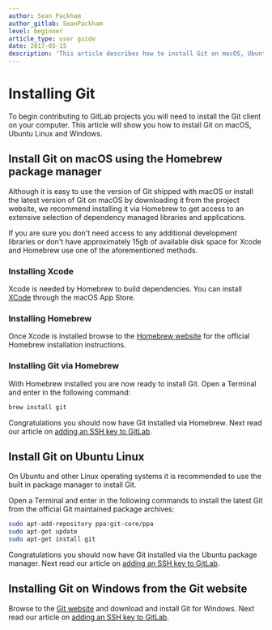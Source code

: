 ```yaml
---
author: Sean Packham
author_gitlab: SeanPackham
level: beginner
article_type: user guide
date: 2017-05-15
description: 'This article describes how to install Git on macOS, Ubuntu Linux and Windows.'
---
```


# Installing Git

To begin contributing to GitLab projects
you will need to install the Git client on your computer.
This article will show you how to install Git on macOS, Ubuntu Linux and Windows.

## Install Git on macOS using the Homebrew package manager

Although it is easy to use the version of Git shipped with macOS
or install the latest version of Git on macOS by downloading it from the project website,
we recommend installing it via Homebrew to get access to
an extensive selection of dependency managed libraries and applications.

If you are sure you don't need access to any additional development libraries
or don't have approximately 15gb of available disk space for Xcode and Homebrew
use one of the aforementioned methods.

### Installing Xcode

Xcode is needed by Homebrew to build dependencies.
You can install [XCode](https://developer.apple.com/xcode/)
through the macOS App Store.

### Installing Homebrew

Once Xcode is installed browse to the [Homebrew website](http://brew.sh/index.html)
for the official Homebrew installation instructions.

### Installing Git via Homebrew

With Homebrew installed you are now ready to install Git.
Open a Terminal and enter in the following command:

```bash
brew install git
```

Congratulations you should now have Git installed via Homebrew.
Next read our article on [adding an SSH key to GitLab](../../../ssh/README.md).

## Install Git on Ubuntu Linux

On Ubuntu and other Linux operating systems
it is recommended to use the built in package manager to install Git.

Open a Terminal and enter in the following commands
to install the latest Git from the official Git maintained package archives:

```bash
sudo apt-add-repository ppa:git-core/ppa
sudo apt-get update
sudo apt-get install git
```

Congratulations you should now have Git installed via the Ubuntu package manager.
Next read our article on [adding an SSH key to GitLab](../../../ssh/README.md).

## Installing Git on Windows from the Git website

Browse to the [Git website](https://git-scm.com/) and download and install Git for Windows.
Next read our article on [adding an SSH key to GitLab](../../../ssh/README.md).
